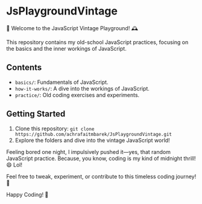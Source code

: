# JsPlaygroundVintage

🚀 Welcome to the JavaScript Vintage Playground! 🕰️

This repository contains my old-school JavaScript practices, focusing on the basics and the inner workings of JavaScript.

## Contents

- `basics/`: Fundamentals of JavaScript.
- `how-it-works/`: A dive into the workings of JavaScript.
- `practice/`: Old coding exercises and experiments.

## Getting Started

1. Clone this repository: `git clone https://github.com/achrafaitmbarek/JsPlaygroundVintage.git`
2. Explore the folders and dive into the vintage JavaScript world!

Feeling bored one night, I impulsively pushed it—yes, that random JavaScript practice. Because, you know, coding is my kind of midnight thrill! 😄 Lol!

Feel free to tweak, experiment, or contribute to this timeless coding journey! 🎨

Happy Coding! 🚀
